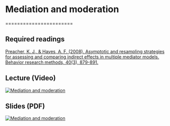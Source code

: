 # Mediation and moderation
=======================

## Required readings

[Preacher, K. J., & Hayes, A. F. (2008). Asymptotic and resampling strategies for assessing and comparing indirect effects in multiple mediator models. Behavior research methods, 40(3), 879-891.](https://link.springer.com/article/10.3758/BRM.40.3.879)

## Lecture (Video)

[![Mediation and moderation](../thumbnails/mediation-and-moderation.jpeg)](https://youtu.be/4tBi1BArYd8 "Mediation and moderation")

## Slides (PDF)

[![Mediation and moderation](../thumbnails/mediation-and-moderation.jpeg)](https://github.com/CoAxLab/Data-Explorations/blob/main/book/slides/mediation-and-moderation.pdf "Mediation and moderation")
